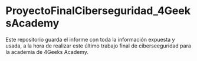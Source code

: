 # ProyectoFinalCiberseguridad_4GeeksAcademy
Este repositorio guarda el informe con toda la información expuesta y usada, a la hora de realizar este último trabajo final de ciberseeguridad para la academia de 4Geeks Academy.
